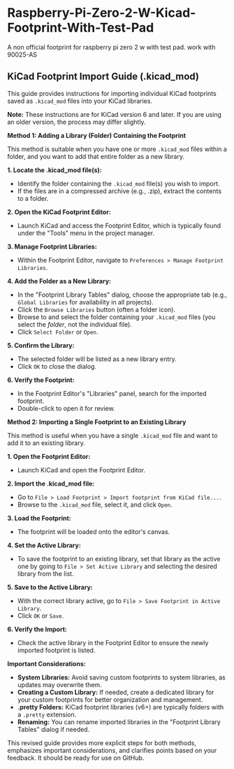 # Raspberry-Pi-Zero-2-W-Kicad-Footprint-With-Test-Pad
A non official footprint for raspberry pi zero 2 w with test pad. work with 90025-AS

## KiCad Footprint Import Guide (.kicad_mod)

This guide provides instructions for importing individual KiCad footprints saved as `.kicad_mod` files into your KiCad libraries.

**Note:** These instructions are for KiCad version 6 and later. If you are using an older version, the process may differ slightly.

**Method 1: Adding a Library (Folder) Containing the Footprint**

This method is suitable when you have one or more `.kicad_mod` files within a folder, and you want to add that entire folder as a new library.

**1. Locate the .kicad_mod file(s):**

*   Identify the folder containing the `.kicad_mod` file(s) you wish to import.
*   If the files are in a compressed archive (e.g., .zip), extract the contents to a folder.

**2. Open the KiCad Footprint Editor:**

*   Launch KiCad and access the Footprint Editor, which is typically found under the "Tools" menu in the project manager.

**3. Manage Footprint Libraries:**

*   Within the Footprint Editor, navigate to `Preferences > Manage Footprint Libraries`.

**4. Add the Folder as a New Library:**

*   In the "Footprint Library Tables" dialog, choose the appropriate tab (e.g., `Global Libraries` for availability in all projects).
*   Click the `Browse Libraries` button (often a folder icon).
*   Browse to and select the folder containing your `.kicad_mod` files (you select the *folder*, not the individual file).
*   Click `Select Folder` or `Open`.

**5. Confirm the Library:**

*   The selected folder will be listed as a new library entry.
*   Click `OK` to close the dialog.

**6. Verify the Footprint:**

*   In the Footprint Editor's "Libraries" panel, search for the imported footprint.
*   Double-click to open it for review.

**Method 2: Importing a Single Footprint to an Existing Library**

This method is useful when you have a single `.kicad_mod` file and want to add it to an existing library.

**1. Open the Footprint Editor:**

*   Launch KiCad and open the Footprint Editor.

**2. Import the .kicad_mod file:**

*   Go to `File > Load Footprint > Import footprint from KiCad file...`.
*   Browse to the `.kicad_mod` file, select it, and click `Open`.

**3. Load the Footprint:**

*   The footprint will be loaded onto the editor's canvas.

**4. Set the Active Library:**

*   To save the footprint to an existing library, set that library as the active one by going to `File > Set Active Library` and selecting the desired library from the list.

**5. Save to the Active Library:**

*   With the correct library active, go to `File > Save Footprint in Active Library`.
*   Click `OK` or `Save`.

**6. Verify the Import:**

*   Check the active library in the Footprint Editor to ensure the newly imported footprint is listed.

**Important Considerations:**

*   **System Libraries:** Avoid saving custom footprints to system libraries, as updates may overwrite them.
*   **Creating a Custom Library:**  If needed, create a dedicated library for your custom footprints for better organization and management.
*   **.pretty Folders:** KiCad footprint libraries (v6+) are typically folders with a `.pretty` extension.
*   **Renaming:** You can rename imported libraries in the "Footprint Library Tables" dialog if needed.

This revised guide provides more explicit steps for both methods, emphasizes important considerations, and clarifies points based on your feedback.  It should be ready for use on GitHub.
